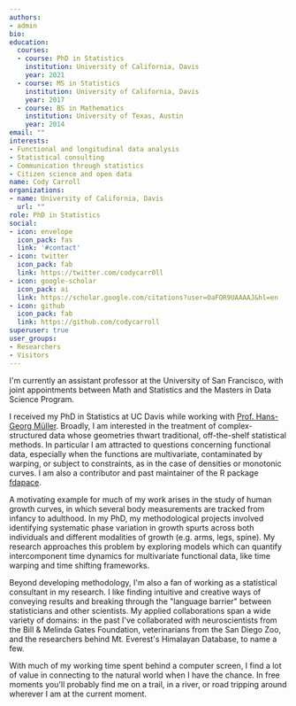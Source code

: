 ```yaml
---
authors:
- admin
bio:
education:
  courses:
  - course: PhD in Statistics 
    institution: University of California, Davis
    year: 2021
  - course: MS in Statistics
    institution: University of California, Davis 
    year: 2017
  - course: BS in Mathematics
    institution: University of Texas, Austin
    year: 2014
email: ""
interests:
- Functional and longitudinal data analysis
- Statistical consulting
- Communication through statistics
- Citizen science and open data
name: Cody Carroll
organizations:
- name: University of California, Davis
  url: ""
role: PhD in Statistics
social:
- icon: envelope
  icon_pack: fas
  link: '#contact'
- icon: twitter
  icon_pack: fab
  link: https://twitter.com/codycarr0ll
- icon: google-scholar
  icon_pack: ai
  link: https://scholar.google.com/citations?user=OaFOR9UAAAAJ&hl=en
- icon: github
  icon_pack: fab
  link: https://github.com/codycarroll
superuser: true
user_groups:
- Researchers
- Visitors
---
```


I'm currently an assistant professor at the University of San Francisco, with joint appointments between Math and Statistics and the Masters in Data Science Program. 

I received my PhD in Statistics at UC Davis while working with [Prof. Hans-Georg Müller](https://anson.ucdavis.edu/~mueller/). Broadly, I am interested in the treatment of complex-structured data whose geometries thwart traditional, off-the-shelf statistical methods. In particular I am attracted to questions concerning functional data, especially when the functions are multivariate, contaminated by warping, or subject to constraints, as in the case of densities or monotonic curves. I am also a contributor and past maintainer of the R package [fdapace](https://cran.r-project.org/web/packages/fdapace/index.html). 

A motivating example for much of my work arises in the study of human growth curves, in which several body measurements are tracked from infancy to adulthood. In my PhD, my methodological projects involved identifying systematic phase variation in growth spurts across both individuals and different modalities of growth (e.g. arms, legs, spine). My research approaches this problem by exploring models which can quantify intercomponent time dynamics for multivariate functional data, like time warping and time shifting frameworks. 

Beyond developing methodology, I'm also a fan of working as a statistical consultant in my research. I like finding intuitive and creative ways of conveying results and breaking through the "language barrier" between statisticians and other scientists. My applied collaborations span a wide variety of domains: in the past I've collaborated with  neuroscientists from the Bill & Melinda Gates Foundation, veterinarians from the San Diego Zoo, and the researchers behind Mt. Everest's Himalayan Database, to name a few.

With much of my working time spent behind a computer screen, I find a lot of value in connecting to the natural world when I have the chance. In free moments you'll probably find me on a trail, in a river, or road tripping around wherever I am at the current moment.

<!--- Since coming to Davis I've become somewhat of an amateur naturalist and developed an interest in citizen science projects. --->


